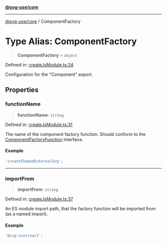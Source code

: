 [**@svg-use/core**](../README.md)

---

[@svg-use/core](../README.md) / ComponentFactory

# Type Alias: ComponentFactory

> **ComponentFactory** = `object`

Defined in:
[createJsModule.ts:24](https://github.com/fpapado/svg-use/blob/main/packages/core/src/createJsModule.ts#L24)

Configuration for the "Component" export.

## Properties

### functionName

> **functionName**: `string`

Defined in:
[createJsModule.ts:31](https://github.com/fpapado/svg-use/blob/main/packages/core/src/createJsModule.ts#L31)

The name of the component factory function. Should conform to the
[ComponentFactoryFunction](ComponentFactoryFunction.md) interface.

#### Example

```ts
'createThemedExternalSvg';
```

---

### importFrom

> **importFrom**: `string`

Defined in:
[createJsModule.ts:37](https://github.com/fpapado/svg-use/blob/main/packages/core/src/createJsModule.ts#L37)

An ES module import path, that the factory function will be imported from (as a
named import).

#### Example

```ts
'@svg-use/react';
```
